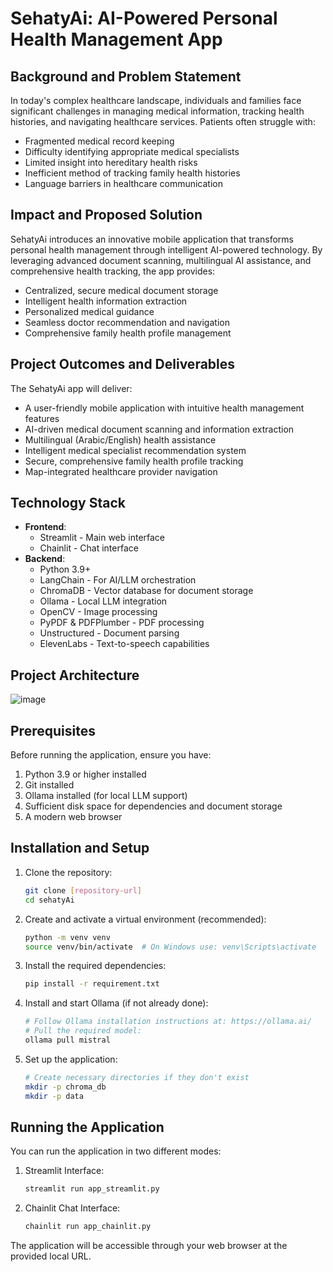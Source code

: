# SehatyAi: AI-Powered Personal Health Management App

## Background and Problem Statement

In today's complex healthcare landscape, individuals and families face significant challenges in managing medical information, tracking health histories, and navigating healthcare services. Patients often struggle with:

- Fragmented medical record keeping
- Difficulty identifying appropriate medical specialists
- Limited insight into hereditary health risks
- Inefficient method of tracking family health histories
- Language barriers in healthcare communication

## Impact and Proposed Solution

SehatyAi introduces an innovative mobile application that transforms personal health management through intelligent AI-powered technology. By leveraging advanced document scanning, multilingual AI assistance, and comprehensive health tracking, the app provides:

- Centralized, secure medical document storage
- Intelligent health information extraction
- Personalized medical guidance
- Seamless doctor recommendation and navigation
- Comprehensive family health profile management

## Project Outcomes and Deliverables

The SehatyAi app will deliver:

- A user-friendly mobile application with intuitive health management features
- AI-driven medical document scanning and information extraction
- Multilingual (Arabic/English) health assistance
- Intelligent medical specialist recommendation system
- Secure, comprehensive family health profile tracking
- Map-integrated healthcare provider navigation

## Technology Stack

- **Frontend**: 
  - Streamlit - Main web interface
  - Chainlit - Chat interface
- **Backend**:
  - Python 3.9+
  - LangChain - For AI/LLM orchestration
  - ChromaDB - Vector database for document storage
  - Ollama - Local LLM integration
  - OpenCV - Image processing
  - PyPDF & PDFPlumber - PDF processing
  - Unstructured - Document parsing
  - ElevenLabs - Text-to-speech capabilities
    
## Project Architecture
![image](https://github.com/user-attachments/assets/f7e70085-58c7-4001-9473-5297417970ed)

## Prerequisites

Before running the application, ensure you have:

1. Python 3.9 or higher installed
2. Git installed
3. Ollama installed (for local LLM support)
4. Sufficient disk space for dependencies and document storage
5. A modern web browser

## Installation and Setup

1. Clone the repository:
   ```bash
   git clone [repository-url]
   cd sehatyAi
   ```

2. Create and activate a virtual environment (recommended):
   ```bash
   python -m venv venv
   source venv/bin/activate  # On Windows use: venv\Scripts\activate
   ```

3. Install the required dependencies:
   ```bash
   pip install -r requirement.txt
   ```

4. Install and start Ollama (if not already done):
   ```bash
   # Follow Ollama installation instructions at: https://ollama.ai/
   # Pull the required model:
   ollama pull mistral
   ```

5. Set up the application:
   ```bash
   # Create necessary directories if they don't exist
   mkdir -p chroma_db
   mkdir -p data
   ```

## Running the Application

You can run the application in two different modes:

1. Streamlit Interface:
   ```bash
   streamlit run app_streamlit.py
   ```

2. Chainlit Chat Interface:
   ```bash
   chainlit run app_chainlit.py
   ```

The application will be accessible through your web browser at the provided local URL.
